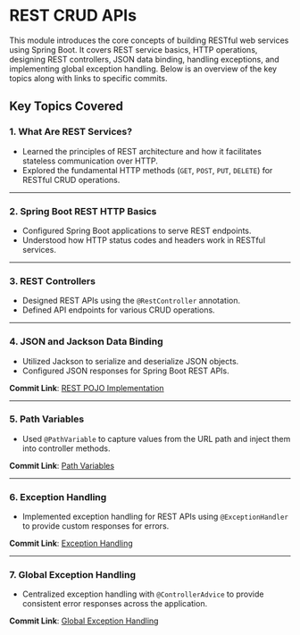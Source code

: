 # REST CRUD APIs

This module introduces the core concepts of building RESTful web services using Spring Boot. It covers REST service basics, HTTP operations, designing REST controllers, JSON data binding, handling exceptions, and implementing global exception handling. Below is an overview of the key topics along with links to specific commits.
## Key Topics Covered

### 1. What Are REST Services?
- Learned the principles of REST architecture and how it facilitates stateless communication over HTTP.
- Explored the fundamental HTTP methods (`GET`, `POST`, `PUT`, `DELETE`) for RESTful CRUD operations.
---

### 2. Spring Boot REST HTTP Basics
- Configured Spring Boot applications to serve REST endpoints.
- Understood how HTTP status codes and headers work in RESTful services.
---
### 3. REST Controllers
- Designed REST APIs using the `@RestController` annotation.
- Defined API endpoints for various CRUD operations.
---
### 4. JSON and Jackson Data Binding
- Utilized Jackson to serialize and deserialize JSON objects.
- Configured JSON responses for Spring Boot REST APIs.

**Commit Link**: [REST POJO Implementation](https://github.com/Solunska/spring-boot-learnings/tree/bc449a7a47f3f9a1b3216513ecc21a337e852d44f)

---
### 5. Path Variables
- Used `@PathVariable` to capture values from the URL path and inject them into controller methods.

**Commit Link**: [Path Variables](https://github.com/Solunska/spring-boot-learnings/tree/140334649f6da554232cbefd1307dd28e0f111f4)

---
### 6. Exception Handling
- Implemented exception handling for REST APIs using `@ExceptionHandler` to provide custom responses for errors.

**Commit Link**: [Exception Handling](https://github.com/Solunska/spring-boot-learnings/tree/f6a31ef1b65272de80321a528176350c94485e29)

---
### 7. Global Exception Handling
- Centralized exception handling with `@ControllerAdvice` to provide consistent error responses across the application.

**Commit Link**: [Global Exception Handling](https://github.com/Solunska/spring-boot-learnings/tree/3e4889c45e641d82352de12eabdbf7b3ab867cd7)